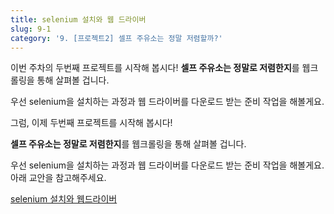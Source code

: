 ```yaml
---
title: selenium 설치와 웹 드라이버
slug: 9-1
category: '9. [프로젝트2] 셀프 주유소는 정말 저렴할까?'
---
```


이번 주차의 두번째 프로젝트를 시작해 봅시다!
**셀프 주유소는 정말로 저렴한지**를 웹크롤링을 통해 살펴볼 겁니다. 

우선 selenium을 설치하는 과정과 웹 드라이버를 다운로드 받는 준비 작업을 해볼게요.

그럼, 이제 두번째 프로젝트를 시작해 봅시다!

**셀프 주유소는 정말로 저렴한지**를 웹크롤링을 통해 살펴볼 겁니다. 

우선 selenium을 설치하는 과정과 웹 드라이버를 다운로드 받는 준비 작업을 해볼게요. 아래 교안을 참고해주세요.


[selenium 설치와 웹드라이버](https://github.com/Team-COSADAMA/Data-Science-Intro/blob/main/week5/9-1.ipynb)
